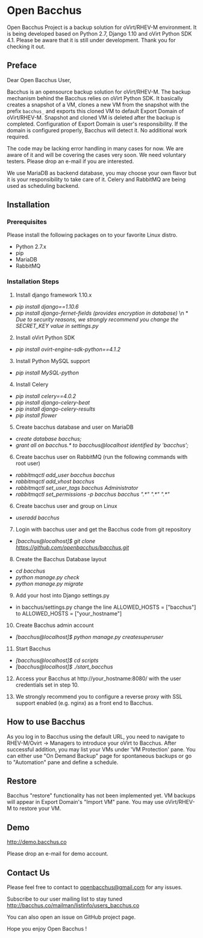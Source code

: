 # Open Bacchus 
Open Bacchus Project is a backup solution for oVirt/RHEV-M environment. It is being developed based on Python 2.7, Django 1.10 and oVirt Python SDK 4.1. Please be aware that it is still under development.
Thank you for checking it out.

## Preface
Dear Open Bacchus User,

Bacchus is an opensource backup solution for oVirt/RHEV-M. The backup mechanism behind the Bacchus relies on oVirt Python SDK. It basically creates a snapshot of a VM, clones a new VM from the snapshot with the prefix `bacchus_` and exports this cloned VM to default Export Domain of oVirt/RHEV-M. Snapshot and cloned VM is deleted after the backup is completed. Configuration of Export Domain is user's responsibility. If the domain is configured properly, Bacchus will detect it. No additional work required.

The code may be lacking error handling in many cases for now. We are aware of it and will be covering the cases very soon. We need voluntary testers. Please drop an e-mail if you are interested.

We use MariaDB as backend database, you may choose your own flavor but it is your responsibility to take care of it. Celery and RabbitMQ are being used as scheduling backend.


## Installation
### Prerequisites
Please install the following packages on to your favorite Linux distro.
- Python 2.7.x
- pip
- MariaDB
- RabbitMQ

### Installation Steps
1. Install django framework 1.10.x
- *pip install django==1.10.6*
- *pip install django-fernet-fields   (provides encryption in database)*
\n \* *Due to security reasons, we strongly recommend you change the SECRET_KEY value in settings.py*
2. Install oVirt Python SDK
- *pip install ovirt-engine-sdk-python==4.1.2*

3. Install Python MySQL support
- *pip install MySQL-python*

4. Install Celery
- *pip install celery==4.0.2*
- *pip install django-celery-beat*
- *pip install django-celery-results*
- *pip install flower*

5. Create bacchus database and user on MariaDB
- *create database bacchus;*
- *grant all on bacchus.\* to bacchus@localhost identified by 'bacchus';*

6. Create bacchus user on RabbitMQ (run the following commands with root user)
- *rabbitmqctl add_user bacchus bacchus*
- *rabbitmqctl add_vhost bacchus*
- *rabbitmqctl set_user_tags bacchus Administrator*
- *rabbitmqctl set_permissions -p bacchus bacchus ".\*" ".\*" ".\*"*

6. Create bacchus user and group on Linux
- *useradd bacchus*

7. Login with bacchus user and get the Bacchus code from git repository
- *[bacchus@localhost]$ git clone https://github.com/openbacchus/bacchus.git*

8. Create the Bacchus Database layout 
- *cd bacchus*
- *python manage.py check*
- *python manage.py migrate*

9. Add your host into Django settings.py
- in bacchus/settings.py change the line ALLOWED_HOSTS = ["bacchus"] to ALLOWED_HOSTS = ["your_hostname"]

10. Create Bacchus admin account
- *[bacchus@localhost]$ python manage.py createsuperuser*

11. Start Bacchus
- *[bacchus@localhost]$ cd scripts*
- *[bacchus@localhost]$ ./start_bacchus*

12. Access your Bacchus at http://your_hostname:8080/ with the user credentials set in step 10.

13. We strongly recommend you to configure a reverse proxy with SSL support enabled (e.g. nginx) as a front end to Bacchus.

## How to use Bacchus

As you log in to Bacchus using the default URL, you need to navigate to RHEV-M/Ovirt -> Managers to introduce your oVirt to Bacchus. After successful addition, you may list your VMs under 'VM Protection' pane. You can either use "On Demand Backup" page for spontaneous backups or go to "Automation" pane and define a schedule.

## Restore

Bacchus "restore" functionality has not been implemented yet. VM backups will appear in Export Domain's "Import VM" pane. You may use oVirt/RHEV-M to restore your VM.

## Demo

http://demo.bacchus.co

Please drop an e-mail for demo account.

## Contact Us

Please feel free to contact to openbacchus@gmail.com for any issues.

Subscribe to our user mailing list to stay tuned http://bacchus.co/mailman/listinfo/users_bacchus.co

You can also open an issue on GitHub project page.

Hope you enjoy Open Bacchus !

